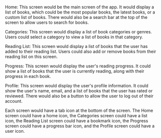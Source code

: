 Home: This screen would be the main screen of the app. It would display a list of books, which could be the most popular books, the latest books, or a custom list of books. There would also be a search bar at the top of the screen to allow users to search for books.

Categories: This screen would display a list of book categories or genres. Users could select a category to view a list of books in that category.

Reading List: This screen would display a list of books that the user has added to their reading list. Users could also add or remove books from their reading list on this screen.

Progress: This screen would display the user's reading progress. It could show a list of books that the user is currently reading, along with their progress in each book.

Profile: This screen would display the user's profile information. It could show the user's name, email, and a list of books that the user has rated or reviewed. There would also be a button to allow the user to log out of their account.

Each screen would have a tab icon at the bottom of the screen. The Home screen could have a home icon, the Categories screen could have a list icon, the Reading List screen could have a bookmark icon, the Progress screen could have a progress bar icon, and the Profile screen could have a user icon.
